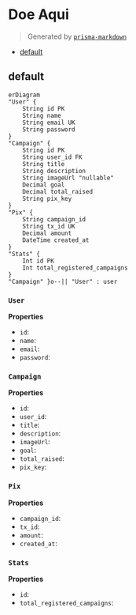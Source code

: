 # Doe Aqui
> Generated by [`prisma-markdown`](https://github.com/samchon/prisma-markdown)

- [default](#default)

## default
```mermaid
erDiagram
"User" {
    String id PK
    String name
    String email UK
    String password
}
"Campaign" {
    String id PK
    String user_id FK
    String title
    String description
    String imageUrl "nullable"
    Decimal goal
    Decimal total_raised
    String pix_key
}
"Pix" {
    String campaign_id
    String tx_id UK
    Decimal amount
    DateTime created_at
}
"Stats" {
    Int id PK
    Int total_registered_campaigns
}
"Campaign" }o--|| "User" : user
```

### `User`

**Properties**
  - `id`: 
  - `name`: 
  - `email`: 
  - `password`: 

### `Campaign`

**Properties**
  - `id`: 
  - `user_id`: 
  - `title`: 
  - `description`: 
  - `imageUrl`: 
  - `goal`: 
  - `total_raised`: 
  - `pix_key`: 

### `Pix`

**Properties**
  - `campaign_id`: 
  - `tx_id`: 
  - `amount`: 
  - `created_at`: 

### `Stats`

**Properties**
  - `id`: 
  - `total_registered_campaigns`: 